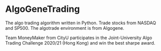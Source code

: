 # AlgoGeneTrading
The algo trading algorithm written in Python. Trade stocks from NASDAQ and SP500. 
The algotrade environment is from Algogene.

Team MoneyMaker from CityU participates in the Joint-University Algo Trading Challenge 2020/21 (Hong Kong) and win the best sharpe award. 
